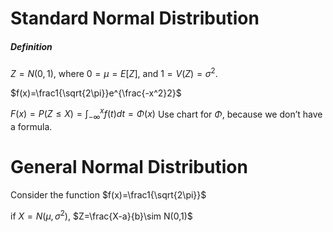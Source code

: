 # Standard Normal Distribution
##### Definition
$Z=N(0,1)$, where $0=\mu=E[Z]$, and $1=V(Z)=\sigma^2$.

$f(x)=\frac1{\sqrt{2\pi}}e^{\frac{-x^2}2}$

$F(x)=P(Z\le X)=\int_{-\infty}^xf(t)dt=\Phi(x)$
Use chart for $\Phi$, because we don’t have a formula. 

# General Normal Distribution
Consider the function $f(x)=\frac1{\sqrt{2\pi}}$

if $X=N(\mu,\sigma^2)$, $Z=\frac{X-a}{b}\sim N(0,1)$